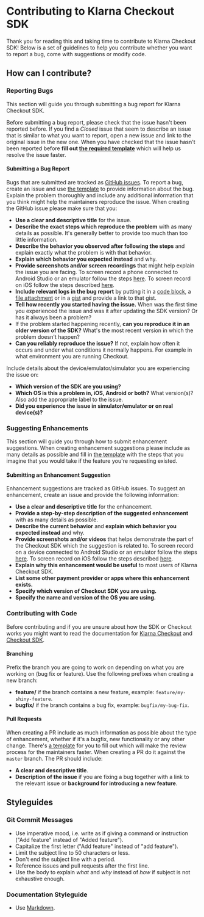# Contributing to Klarna Checkout SDK
Thank you for reading this and taking time to contribute to Klarna Checkout SDK! Below is a set of guidelines to help you contribute whether you want to report a bug, come with suggestions or modify code.

## How can I contribute?
### Reporting Bugs
This section will guide you through submitting a bug report for Klarna Checkout SDK.

Before submitting a bug report, please check that the issue hasn't been reported before. If you find a *Closed* issue that seem to describe an issue that is similar to what you want to report, open a new issue and link to the original issue in the new one. When you have checked that the issue hasn't been reported before **fill out [the required template](https://github.com/klarna/kco-mobile-sdk/blob/2409f459c59ecf4f5ad5537be46bc1e86ce30211/.github/ISSUE_TEMPLATE/bug_report.md)** which will help us resolve the issue faster. 

#### Submitting a Bug Report
Bugs that are submitted are tracked as [GitHub issues](https://guides.github.com/features/issues/). To report a bug, create an issue and use [the template](https://github.com/klarna/kco-mobile-sdk/blob/2409f459c59ecf4f5ad5537be46bc1e86ce30211/.github/ISSUE_TEMPLATE/bug_report.md) to provide information about the bug. Explain the problem thoroughly and include any additional information that you think might help the maintainers reproduce the issue. When creating the GitHub issue please make sure that you:

* **Use a clear and descriptive title** for the issue.
* **Describe the exact steps which reproduce the problem** with as many details as possible. It's generally better to provide too much than too little information.
* **Describe the behavior you observed after following the steps** and explain exactly what the problem is with that behavior.
* **Explain which behavior you expected instead** and why.
* **Provide screenshots and/or screen recordings** that might help explain the issue you are facing. To screen record a phone connected to Android Studio or an emulator follow the steps [here](https://developer.android.com/studio/debug/am-video). To screen record on iOS follow the steps described [here](https://support.apple.com/en-us/HT207935).
* **Include relevant logs in the bug report** by putting it in a [code block](https://help.github.com/en/github/writing-on-github/getting-started-with-writing-and-formatting-on-github#multiple-lines), a [file attachment](https://help.github.com/en/github/managing-your-work-on-github/file-attachments-on-issues-and-pull-requests) or in a [gist](https://help.github.com/en/github/writing-on-github/creating-gists) and provide a link to that gist.
* **Tell how recently you started having the issue.** When was the first time you experienced the issue and was it after updating the SDK version? Or has it always been a problem?
* If the problem started happening recently, **can you reproduce it in an older version of the SDK?** What's the most recent version in which the problem doesn't happen?
* **Can you reliably reproduce the issue?** If not, explain how often it occurs and under what conditions it normally happens. For example in what environment you are running Checkout.

Include details about the device/emulator/simulator you are experiencing the issue on:

* **Which version of the SDK are you using?**
* **Which OS is this a problem in, iOS, Android or both?** What version(s)? Also add the appropriate label to the issue.
* **Did you experience the issue in simulator/emulator or on real device(s)?**

### Suggesting Enhancements
This section will guide you through how to submit enhancement suggestions. When creating enhancement suggestions please include as many details as possible and fill in [the template](https://github.com/klarna/kco-mobile-sdk/blob/2409f459c59ecf4f5ad5537be46bc1e86ce30211/.github/ISSUE_TEMPLATE/feature_request.md) with the steps that you imagine that you would take if the feature you're requesting existed.

#### Submitting an Enhancement Suggestion
Enhancement suggestions are tracked as GitHub issues. To suggest an enhancement, create an issue and provide the following information:

* **Use a clear and descriptive title** for the enhancement.
* **Provide a step-by-step description of the suggested enhancement** with as many details as possible.
* **Describe the current behavior** and **explain which behavior you expected instead** and why.
* **Provide screenshots and/or videos** that helps demonstrate the part of the Checkout SDK which the suggestion is related to. To screen record on a device connected to Android Studio or an emulator follow the steps [here](https://developer.android.com/studio/debug/am-video). To screen record on iOS follow the steps described [here](https://support.apple.com/en-us/HT207935).
* **Explain why this enhancement would be useful** to most users of Klarna Checkout SDK.
* **List some other payment provider or apps where this enhancement exists.**
* **Specify which version of Checkout SDK you are using.**
* **Specify the name and version of the OS you are using.**

### Contributing with Code
Before contributing and if you are unsure about how the SDK or Checkout works you might want to read the documentation for [Klarna Checkout](https://developers.klarna.com/documentation/klarna-checkout/) and [Checkout SDK](https://developers.klarna.com/documentation/klarna-checkout/mobile-apps/).

#### Branching
Prefix the branch you are going to work on depending on what you are working on (bug fix or feature). Use the following prefixes when creating a new branch:

* **feature/** if the branch contains a new feature, example: `feature/my-shiny-feature`.
* **bugfix/**  if the branch contains a bug fix, example: `bugfix/my-bug-fix`.

#### Pull Requests
When creating a PR include as much information as possible about the type of enhancement, whether if it's a bugfix, new functionality or any other change. There's [a template](https://github.com/klarna/kco-mobile-sdk/blob/2409f459c59ecf4f5ad5537be46bc1e86ce30211/.github/ISSUE_TEMPLATE/pull-request.md) for you to fill out which will make the review process for the maintainers faster. When creating a PR do it against the `master` branch. The PR should include:

* **A clear and descriptive title**.
* **Description of the issue** if you are fixing a bug together with a link to the relevant issue or **background for introducing a new feature**.

## Styleguides
### Git Commit Messages
* Use imperative mood, i.e. write as if giving a command or instruction ("Add feature" instead of "Added feature").
* Capitalize the first letter ("Add feature" instead of "add feature").
* Limit the subject line to 50 characters or less.
* Don't end the subject line with a period.
* Reference issues and pull requests after the first line.
* Use the body to explain *what* and *why* instead of *how* if subject is not exhaustive enough.

### Documentation Styleguide
* Use [Markdown](https://daringfireball.net/projects/markdown/).

<!-- ## Additional Notes -->